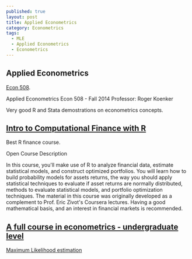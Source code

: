 ```yaml
---
published: true
layout: post
title: Applied Econometrics
category: Econometrics
tags:
  - MLE
  - Applied Econometrics
  - Econometrics
---
```

## Applied Econometrics

[Econ 508](http://www.econ.illinois.edu/~econ508/index.html). 

Applied Econometrics 
Econ 508 - Fall 2014
Professor: Roger Koenker 

Very good R and Stata demostrations on econometrics concepts.


## [Intro to Computational Finance with R](https://www.datacamp.com/community/open-courses/computational-finance-and-financial-econometrics-with-r#gs.dUJzdyI)

Best R finance course.

Open Course Description

In this course, you'll make use of R to analyze financial data, estimate statistical models, and construct optimized portfolios. You will learn how to build probability models for assets returns, the way you should apply statistical techniques to evaluate if asset returns are normally distributed, methods to evaluate statistical models, and portfolio optimization techniques.
The material in this course was originally developed as a complement to Prof. Eric Zivot's Coursera lectures. Having a good mathematical basis, and an interest in financial markets is recommended.

## [A full course in econometrics - undergraduate level](https://www.youtube.com/watch?v=I_dhPETvll8&index=40&list=PLwJRxp3blEvb7P-7po9AxuBwquPv75LjU)

[Maximum Likelihood estimation](https://www.youtube.com/watch?v=I_dhPETvll8&list=PLwJRxp3blEvb7P-7po9AxuBwquPv75LjU&index=40)

